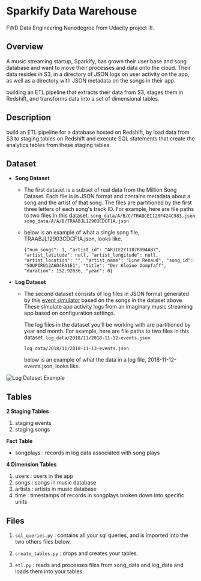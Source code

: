 # Sparkify Data Warehouse
FWD Data Engineering Nanodegree from Udacity project III.

## Overview
A music streaming startup, Sparkify, has grown their user base and song database and want to move their processes and data onto the cloud. Their data resides in S3, in a directory of JSON logs on user activity on the app, as well as a directory with JSON metadata on the songs in their app.

building an ETL pipeline that extracts their data from S3, stages them in Redshift, and transforms data into a set of dimensional tables.

## Description
build an ETL pipeline for a database hosted on Redshift, by load data from S3 to staging tables on Redshift and execute SQL statements that create the analytics tables from these staging tables.

##  Dataset
* **Song Dataset**
    * The first dataset is a subset of real data from the Million Song Dataset. Each file is in JSON format and contains metadata about a song and the artist of that song. The files are partitioned by the first three letters of each song's track ID. For example, here are file paths to two files in this dataset.
`song_data/A/B/C/TRABCEI128F424C983.json
song_data/A/A/B/TRAABJL12903CDCF1A.json`
  
  *  below is an example of what a single song file, TRAABJL12903CDCF1A.json, looks like. 

     `{"num_songs": 1, "artist_id": "ARJIE2Y1187B994AB7", "artist_latitude": null, "artist_longitude": null, "artist_location": "", "artist_name": "Line Renaud", "song_id": "SOUPIRU12A6D4FA1E1", "title": "Der Kleine Dompfaff", "duration": 152.92036, "year": 0}`

* **Log Dataset**
  * The second dataset consists of log files in JSON format generated by this [event simulator](https://github.com/Interana/eventsim) based on the songs in the dataset above. These simulate app activity logs from an imaginary music streaming app based on configuration settings.

    The log files in the dataset you'll be working with are partitioned by year and month. For example, here are file paths to two files in this dataset.
     `log_data/2018/11/2018-11-12-events.json` 

    `log_data/2018/11/2018-11-13-events.json`

     below is an example of what the data in a log file, 2018-11-12-events.json, looks like.

![Log Dataset Example](https://video.udacity-data.com/topher/2019/February/5c6c3ce5_log-data/log-data.png)

## Tables
**2 Staging Tables**
  1. staging events
  2. staging songs

 **Fact Table**

 * songplays : records in log data associated with song plays

**4 Dimension Tables**

1. users : users in the app
2. songs : songs in music database
3. artists : artists in music database
4. time : timestamps of records in songplays broken down into specific units

## Files

1. `sql_queries.py` : contains all your sql queries, and is imported into the two others files below.

2. `create_tables.py` : drops and creates your tables.

3. `etl.py` : reads and processes files from song_data and log_data and loads them into your tables.
